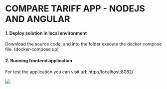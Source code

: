 # COMPARE TARIFF APP - NODEJS AND ANGULAR

#### **1.  Deploy solution in local environment**
Download the source code, and into the folder execute the docker compose file. (docker-compose up)

#### **2. Running frontend application**
For test the application you can visit url: http://localhost:8082/

![](https://i.imgur.com/YuMXRk3.png)